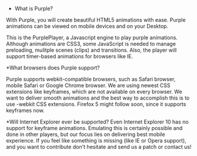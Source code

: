 * What is Purple?

With Purple, you will create beautiful HTML5 animations with ease. Purple animations can be viewed on mobile devices and on your Desktop.

This is the PurplePlayer, a Javascript engine to play purple animations. Although animations are CSS3, some JavaScript is needed to
manage preloading, mulitple scenes (clips) and transitions. Also, the player will support timer-based animations for browsers like IE.

*What browsers does Purple support?

Purple supports webkit-compatible browsers, such as Safari browser, mobile Safari or Google Chrome browser. We are using newest CSS extensions like keyframes, which are not available on every browser. We want to deliver smooth animations and the best way to accomplish this is to use -webkit CSS extensions. Firefox 5 might follow soon, since it supports keyframes now.

*Will Internet Explorer ever be supported?
Even Internet Explorer 10 has no support for keyframe animations. Emulating this is certainly possible and done in other players, but our focus lies on delivering best mobile experience.
If you feel like something is missing (like IE or Opera support), and you want to contribute don't hesitate and send us a patch or contact us!

